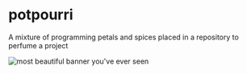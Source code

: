 # potpourri

A mixture of programming petals and spices placed in a repository to perfume a project

![most beautiful banner you've ever seen](/banner.png)
